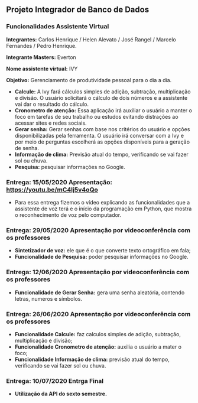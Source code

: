 ## Projeto Integrador de Banco de Dados

### Funcionalidades Assistente Virtual

**Integrantes:** Carlos Henrique / Helen Alevato / José Rangel / Marcelo Fernandes / Pedro Henrique.

**Integrante Masters:** Everton

**Nome assistente virtual:** IVY

**Objetivo:** Gerenciamento de produtividade pessoal para o dia a dia.

* **Calcule:** A Ivy fará cálculos simples de adição, subtração, multiplicação e divisão. O usuário solicitará o cálculo de dois números e a assistente vai dar o resultado do cálculo.
* **Cronometro de atenção:** Essa aplicação irá auxiliar o usuário a manter o foco em tarefas de seu trabalho ou estudos evitando distrações ao acessar sites e redes sociais.
* **Gerar senha:** Gerar senhas com base nos critérios do usuário e opções disponibilizadas pela ferramenta. O usuário irá conversar com a Ivy e por meio de perguntas escolherá as opções disponíveis para a geração de senha.
* **Informação de clima:** Previsão atual do tempo, verificando se vai fazer sol ou chuva.
* **Pesquisa:** pesquisar informações no Google.

### Entrega: 15/05/2020 **Apresentação:** https://youtu.be/mC4Ij5v4oQo
* Para essa entrega fizemos o vídeo explicando as funcionalidades que a assistente de voz terá e o início da programação em Python, que mostra o reconhecimento de voz pelo computador.

### Entrega: 29/05/2020 **Apresentação por videoconferência com os professores**
* **Sintetizador de voz:** ele que é o que converte texto ortográfico em fala;
* **Funcionalidade de Pesquisa:** poder pesquisar informações no Google.

### Entrega: 12/06/2020 **Apresentação por videoconferência com os professores**
* **Funcionalidade de Gerar Senha:** gera uma senha aleatória, contendo letras, numeros e símbolos.

### Entrega: 26/06/2020 **Apresentação por videoconferência com os professores**
* **Funcionalidade Calcule:** faz calculos simples de adição, subtração, multiplicação e divisão;
* **Funcionalidade Cronometro de atenção:** auxilia o usuário a mater o foco;
* **Funcionalidade Informação de clima:** previsão atual do tempo, verificando se vai fazer sol ou chuva.

### Entrega: 10/07/2020 **Entrga Final**
* **Utilização da API do sexto semestre.**
